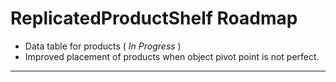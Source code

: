 # ReplicatedProductShelf Roadmap

- Data table for products ( *In Progress* )
- Improved placement of products when object pivot point is not perfect.
---